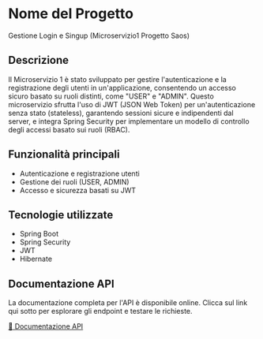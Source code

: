 # Nome del Progetto
 Gestione Login e Singup (Microservizio1  Progetto Saos)
## Descrizione

Il Microservizio 1 è stato sviluppato per gestire l'autenticazione e la registrazione degli utenti in un'applicazione, consentendo un accesso sicuro basato su ruoli distinti, come "USER" e "ADMIN". Questo microservizio sfrutta l'uso di JWT (JSON Web Token) per un'autenticazione senza stato (stateless), garantendo sessioni sicure e indipendenti dal server, e integra Spring Security per implementare un modello di controllo degli accessi basato sui ruoli (RBAC).

## Funzionalità principali

- Autenticazione e registrazione utenti
- Gestione dei ruoli (USER, ADMIN)
- Accesso e sicurezza basati su JWT

## Tecnologie utilizzate

- Spring Boot
- Spring Security
- JWT
- Hibernate

## Documentazione API

La documentazione completa per l'API è disponibile online. Clicca sul link qui sotto per esplorare gli endpoint e testare le richieste.

[📄 Documentazione API ](https://documenter.getpostman.com/view/26580642/2sAY52dL5v)

